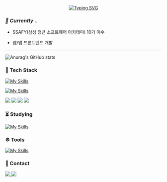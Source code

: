<!--
**JoSuhun/JoSuhun** is a ✨ _special_ ✨ repository because its `README.md` (this file) appears on your GitHub profile.

Here are some ideas to get you started:

- 🔭 I’m currently working on ...
- 🌱 I’m currently learning ...
- 👯 I’m looking to collaborate on ...
- 🤔 I’m looking for help with ...
- 💬 Ask me about ...
- 📫 How to reach me: ...
- 😄 Pronouns: ...
- ⚡ Fun fact: ...
-->
<div align="center">
<a href="https://feature-second.d1zr1fyznoic1l.amplifyapp.com/"><img src="https://readme-typing-svg.demolab.com?font=Fira+Code&weight=500&size=30&pause=1000&color=996CF7&background=000000&center=true&vCenter=true&random=false&width=575&lines=Visit+My+Portfolio;*+%5E%5E+*" alt="Typing SVG" /></a>
</div>


<h3><i>🌱 Currently ..</i></h3>

- SSAFY(삼성 청년 소프트웨어 아카데미) 10기 이수

- 웹/앱 프론트엔드 개발

<hr/>

![Anurag's GitHub stats](https://github-readme-stats.vercel.app/api?username=JoSuhun&show_icons=true&theme=radical&hide=contribs,prs)


<h3>🛒 Tech Stack</h3>

[![My Skills](https://skillicons.dev/icons?i=html,css,js,ts,nodejs,python)](https://skillicons.dev)

[![My Skills](https://skillicons.dev/icons?i=react,vue,vite)](https://skillicons.dev)

  <div>
    <img src="https://img.shields.io/badge/React-20232a.svg?style=for-the-badge&logo=react&logoColor=61DAFB" />
    <img src="https://img.shields.io/badge/styled--components-DB7093.svg?style=for-the-badge&logo=styledcomponents&logoColor=ffd000" />
    <img src="https://img.shields.io/badge/reactquery-FF4154.svg?style=for-the-badge&logo=reactquery&logoColor=ffffff" />
    <img src="https://img.shields.io/badge/reactrouter-000000.svg?style=for-the-badge&logo=reactrouter&logoColor=CA4245" />
  </div>


<h3>⏳ Studying</h3>

[![My Skills](https://skillicons.dev/icons?i=nextjs,nestjs)](https://skillicons.dev)


<h3>⚙ Tools</h3>

[![My Skills](https://skillicons.dev/icons?i=git,github,notion,figma)](https://skillicons.dev)


<h3>🔔 Contact</h3>

  <a href="mailto:chosh9128@gmail.com">
    <img src="https://img.shields.io/badge/chosh9128@gmail.com-D14836?style=for-the-badge&logo=gmail&logoColor=ffffff"/>
  </a>
 
  <a href="https://velog.io/@chosh9128/posts">
    <img src="https://img.shields.io/badge/blog-03C75A?style=for-the-badge&logo=naver&logoColor=ffffff"/>
  </a>

